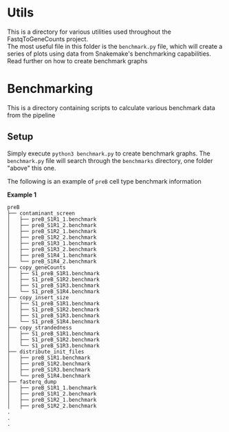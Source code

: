 # Utils

This is a directory for various utilities used throughout the FastqToGeneCounts project.  
The most useful file in this folder is the `benchmark.py` file, which will create a series of plots using data from Snakemake's benchmarking capabilities. Read further on how to create benchmark graphs

# Benchmarking
This is a directory containing scripts to calculate various benchmark data from the pipeline

## Setup
Simply execute `python3 benchmark.py` to create benchmark graphs. The `benchmark.py` file will search through the `benchmarks` directory, one folder "above" this one.

The following is an example of `preB` cell type benchmark information

**Example 1**
```
preB
├── contaminant_screen
│   ├── preB_S1R1_1.benchmark
│   ├── preB_S1R1_2.benchmark
│   ├── preB_S1R2_1.benchmark
│   ├── preB_S1R2_2.benchmark
│   ├── preB_S1R3_1.benchmark
│   ├── preB_S1R3_2.benchmark
│   ├── preB_S1R4_1.benchmark
│   └── preB_S1R4_2.benchmark
├── copy_geneCounts
│   ├── S1_preB_S1R1.benchmark
│   ├── S1_preB_S1R2.benchmark
│   ├── S1_preB_S1R3.benchmark
│   └── S1_preB_S1R4.benchmark
├── copy_insert_size
│   ├── S1_preB_S1R1.benchmark
│   ├── S1_preB_S1R2.benchmark
│   ├── S1_preB_S1R3.benchmark
│   └── S1_preB_S1R4.benchmark
├── copy_strandedness
│   ├── S1_preB_S1R1.benchmark
│   ├── S1_preB_S1R2.benchmark
│   └── S1_preB_S1R3.benchmark
├── distribute_init_files
│   ├── preB_S1R1.benchmark
│   ├── preB_S1R2.benchmark
│   ├── preB_S1R3.benchmark
│   └── preB_S1R4.benchmark
├── fasterq_dump
│   ├── preB_S1R1_1.benchmark
│   ├── preB_S1R1_2.benchmark
│   ├── preB_S1R2_1.benchmark
│   ├── preB_S1R2_2.benchmark
.
.
.
```